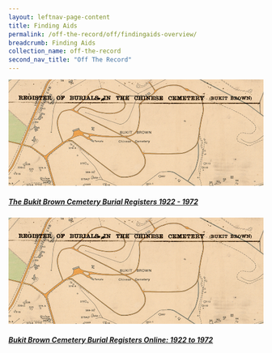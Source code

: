 ```yaml
---
layout: leftnav-page-content
title: Finding Aids
permalink: /off-the-record/off/findingaids-overview/
breadcrumb: Finding Aids
collection_name: off-the-record
second_nav_title: "Off The Record"
---
```


<div>
	<div class="row is-multiline">
		<div class="col is-one-third-desktop is-one-third-tablet">
			<a href="/off-the-record/findingaids/findingaids-overview/burialregisters/" class="project-link">
				<img src="/images/findingaids/bukitbrown.jpg" alt="Bukit Brown Cemetery Burial Registers" class="project-image">
			<div class="project-card">
				<div class="project-title margin--bottom--xs">
					<h5><b>The Bukit Brown Cemetery Burial Registers 1922 - 1972</b></h5>
				</div>
			</div>
			</a>
		</div>
		<div class="col is-one-third-desktop is-one-third-tablet">
<a href="/off-the-record/findingaids/findingaids-overview/burialregistersonline/" class="project-link">
				<img src="/images/findingaids/bukitbrown.jpg" alt="Bukit Brown Cemetery Burial Registers Online" class="project-image">
			<div class="project-card">
				<div class="project-title margin--bottom--xs">
					<h5><b>Bukit Brown Cemetery Burial Registers Online: 1922 to 1972</b></h5>
				</div>
			</div>
			</a>
		</div>
</div>